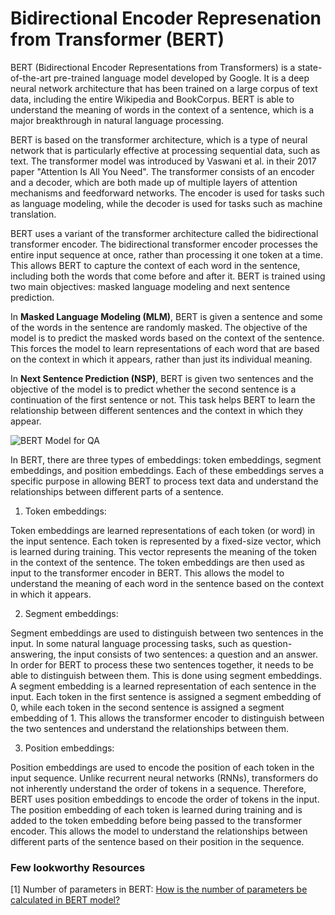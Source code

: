 # Bidirectional Encoder Represenation from Transformer (BERT)

BERT (Bidirectional Encoder Representations from Transformers) is a state-of-the-art pre-trained language model developed by Google. It is a deep neural network architecture that has been trained on a large corpus of text data, including the entire Wikipedia and BookCorpus. BERT is able to understand the meaning of words in the context of a sentence, which is a major breakthrough in natural language processing.

BERT is based on the transformer architecture, which is a type of neural network that is particularly effective at processing sequential data, such as text. The transformer model was introduced by Vaswani et al. in their 2017 paper "Attention Is All You Need". The transformer consists of an encoder and a decoder, which are both made up of multiple layers of attention mechanisms and feedforward networks. The encoder is used for tasks such as language modeling, while the decoder is used for tasks such as machine translation.

BERT uses a variant of the transformer architecture called the bidirectional transformer encoder. The bidirectional transformer encoder processes the entire input sequence at once, rather than processing it one token at a time. This allows BERT to capture the context of each word in the sentence, including both the words that come before and after it. BERT is trained using two main objectives: masked language modeling and next sentence prediction.

In **Masked Language Modeling (MLM)**, BERT is given a sentence and some of the words in the sentence are randomly masked. The objective of the model is to predict the masked words based on the context of the sentence. This forces the model to learn representations of each word that are based on the context in which it appears, rather than just its individual meaning.

In **Next Sentence Prediction (NSP)**, BERT is given two sentences and the objective of the model is to predict whether the second sentence is a continuation of the first sentence or not. This task helps BERT to learn the relationship between different sentences and the context in which they appear.

![BERT Model for QA](https://external-content.duckduckgo.com/iu/?u=https%3A%2F%2Ftse2.mm.bing.net%2Fth%3Fid%3DOIP.1UuXPxv_1thFXJKSfQT1nQHaDP%26pid%3DApi&f=1&ipt=89a6f6b960ccf2484aee5bdf265525854385d7dbf2e733e2b9d868f2875ef8fc&ipo=images)

In BERT, there are three types of embeddings: token embeddings, segment embeddings, and position embeddings. Each of these embeddings serves a specific purpose in allowing BERT to process text data and understand the relationships between different parts of a sentence.

1. Token embeddings:

Token embeddings are learned representations of each token (or word) in the input sentence. Each token is represented by a fixed-size vector, which is learned during training. This vector represents the meaning of the token in the context of the sentence. The token embeddings are then used as input to the transformer encoder in BERT. This allows the model to understand the meaning of each word in the sentence based on the context in which it appears.

2. Segment embeddings:

Segment embeddings are used to distinguish between two sentences in the input. In some natural language processing tasks, such as question-answering, the input consists of two sentences: a question and an answer. In order for BERT to process these two sentences together, it needs to be able to distinguish between them. This is done using segment embeddings. A segment embedding is a learned representation of each sentence in the input. Each token in the first sentence is assigned a segment embedding of 0, while each token in the second sentence is assigned a segment embedding of 1. This allows the transformer encoder to distinguish between the two sentences and understand the relationships between them.

3. Position embeddings:

Position embeddings are used to encode the position of each token in the input sequence. Unlike recurrent neural networks (RNNs), transformers do not inherently understand the order of tokens in a sequence. Therefore, BERT uses position embeddings to encode the order of tokens in the input. The position embedding of each token is learned during training and is added to the token embedding before being passed to the transformer encoder. This allows the model to understand the relationships between different parts of the sentence based on their position in the sequence.

### Few lookworthy Resources

[1] Number of parameters in BERT: [How is the number of parameters be calculated in BERT model?](https://stackoverflow.com/a/71472362)
